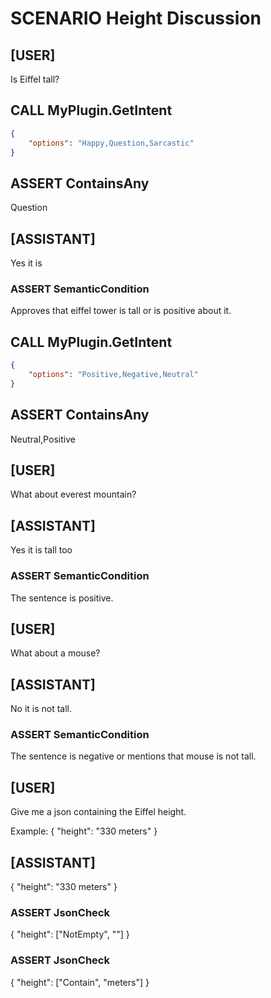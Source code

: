 # SCENARIO Height Discussion

## [USER]
Is Eiffel tall?

## CALL MyPlugin.GetIntent
```json
{
	"options": "Happy,Question,Sarcastic"
}
```

## ASSERT ContainsAny
Question

## [ASSISTANT]
Yes it is

### ASSERT SemanticCondition
Approves that eiffel tower is tall or is positive about it.

## CALL MyPlugin.GetIntent
```json
{
	"options": "Positive,Negative,Neutral"
}
```
## ASSERT ContainsAny
Neutral,Positive

## [USER]
What about everest mountain?

## [ASSISTANT]
Yes it is tall too

### ASSERT SemanticCondition
The sentence is positive.

## [USER]
What about a mouse?

## [ASSISTANT]
No it is not tall.

### ASSERT SemanticCondition
The sentence is negative or mentions that mouse is not tall.

## [USER]
Give me a json containing the Eiffel height.

Example: 
{
	"height": "330 meters"
}

## [ASSISTANT]
{
	"height": "330 meters"
}

### ASSERT JsonCheck
{
	"height": ["NotEmpty", ""]
}

### ASSERT JsonCheck
{
	"height": ["Contain", "meters"]
}

